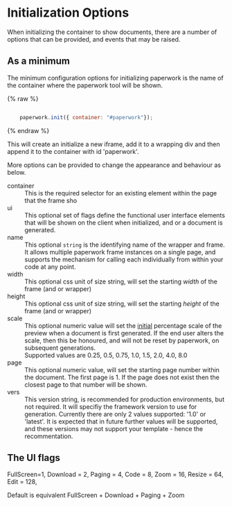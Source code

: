 # Initialization Options

When initializing the container to show documents, there are a number of options that can be provided, and events that may be raised.

## As a minimum

The minimum configuration options for initializing paperwork is the name of the container where the paperwork tool will be shown.

{% raw %}
```javascript

    paperwork.init({ container: "#paperwork"});

```
{% endraw %}

This will create an initialize a new iframe, add it to a wrapping div and then append it to the container with id 'paperwork'.

More options can be provided to change the appearance and behaviour as below.

<dl>
  <dt>container</dt>
  <dd>This is the required selector for an existing element within the page that the frame sho</dd>
  <dt>ui</dt>
  <dd>This optional set of flags define the functional user interface elements that will be shown on the client when initialized, and or a document is generated. </dd>
  <dt>name</dt>
  <dd>This optional <code>string</code> is the identifying name of the wrapper and frame. It allows multiple paperwork frame instances on a single page, and supports the mechanism for calling each individually from within your code at any point.</dd>
  <dt>width</dt>
  <dd>This optional css unit of size string, will set the starting <i>width</i> of the frame (and or wrapper)</dd>
  <dt>height</dt>
  <dd>This optional css unit of size string, will set the starting <i>height</i> of the frame (and or wrapper)</dd>
  <dt>scale</dt>
  <dd>This optional numeric value will set the <u>initial</u> percentage scale of the preview when a document is first generated. If the end user alters the scale, then this be honoured, and will not be reset by paperwork, on subsequent generations.<br/> Supported values are 0.25, 0.5, 0.75, 1.0, 1.5, 2.0, 4.0, 8.0</dd>
  <dt>page</dt>
  <dd>This optional numeric value, will set the starting page number within the document. The first page is 1. If the page does not exist then the closest page to that number will be shown.</dd>
  <dt>vers</dt>
  <dd>This version string, is recommended for production environments, but not required. It will specifiy the framework version to use for generation. Currently there are only 2 values supported: '1.0' or 'latest'. It is expected that in future further values will be supported, and these versions may not support your template - hence the recommentation.</dd>
</dl>

## The UI flags


FullScreen=1,
Download = 2,
Paging = 4,
Code = 8,
Zoom = 16,
Resize = 64,
Edit = 128,

Default is equivalent FullScreen + Download + Paging + Zoom
